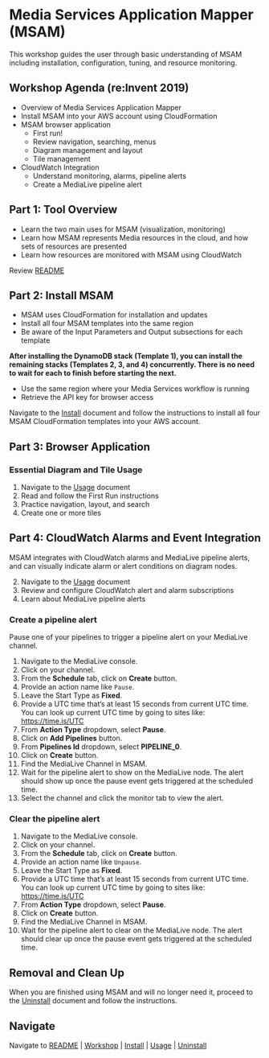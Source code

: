 # Media Services Application Mapper (MSAM)

This workshop guides the user through basic understanding of MSAM including installation, configuration, tuning, and resource monitoring.


## Workshop Agenda (re:Invent 2019)

* Overview of Media Services Application Mapper
* Install MSAM into your AWS account using CloudFormation
* MSAM browser application
	* First run!
	* Review navigation, searching, menus
	* Diagram management and layout
	* Tile management
* CloudWatch Integration
	* Understand monitoring, alarms, pipeline alerts
	* Create a MediaLive pipeline alert


## Part 1: Tool Overview

* Learn the two main uses for MSAM (visualization, monitoring)
* Learn how MSAM represents Media resources in the cloud, and how sets of resources are presented
* Learn how resources are monitored with MSAM using CloudWatch

Review [README](README.md)

## Part 2: Install MSAM

* MSAM uses CloudFormation for installation and updates
* Install all four MSAM templates into the same region
* Be aware of the Input Parameters and Output subsections for each template

**After installing the DynamoDB stack (Template 1), you can install the remaining stacks (Templates 2, 3, and 4) concurrently. There is no need to wait for each to finish before starting the next.**

* Use the same region where your Media Services workflow is running
* Retrieve the API key for browser access

Navigate to the [Install](INSTALL.md) document and follow the instructions to install all four MSAM CloudFormation templates into your AWS account.

## Part 3: Browser Application

### Essential Diagram and Tile Usage

1. Navigate to the [Usage](USAGE.md) document
2. Read and follow the First Run instructions
3. Practice navigation, layout, and search
4. Create one or more tiles

## Part 4: CloudWatch Alarms and Event Integration

MSAM integrates with CloudWatch alarms and MediaLive pipeline alerts, and can visually indicate alarm or alert conditions on diagram nodes.

2. Navigate to the [Usage](USAGE.md) document
3. Review and configure CloudWatch alert and alarm subscriptions
4. Learn about MediaLive pipeline alerts

### Create a pipeline alert

Pause one of your pipelines to trigger a pipeline alert on your MediaLive channel.

1. Navigate to the MediaLive console.
1. Click on your channel.  
1. From the **Schedule** tab, click on **Create** button.
1. Provide an action name like `Pause`.
1. Leave the Start Type as **Fixed**.
1. Provide a UTC time that’s at least 15 seconds from current UTC time.  You can look up current UTC time by going to sites like: https://time.is/UTC
1. From **Action Type** dropdown, select **Pause**.
1. Click on **Add Pipelines** button. 
1. From **Pipelines Id** dropdown, select **PIPELINE_0**.
1. Click on **Create** button.
1. Find the MediaLive Channel in MSAM.
1. Wait for the pipeline alert to show on the MediaLive node. The alert should show up once the pause event gets triggered at the scheduled time.
1. Select the channel and click the monitor tab to view the alert.

### Clear the pipeline alert

1. Navigate to the MediaLive console.
1. Click on your channel.  
1. From the **Schedule** tab, click on **Create** button.
1. Provide an action name like `Unpause`.
1. Leave the Start Type as **Fixed**.
1. Provide a UTC time that’s at least 15 seconds from current UTC time.  You can look up current UTC time by going to sites like: https://time.is/UTC
1. From **Action Type** dropdown, select **Pause**.
1. Click on **Create** button.
1. Find the MediaLive Channel in MSAM.
1. Wait for the pipeline alert to clear on the MediaLive node. The alert should clear up once the pause event gets triggered at the scheduled time.

## Removal and Clean Up

When you are finished using MSAM and will no longer need it, proceed to the [Uninstall](UNINSTALL.md) document and follow the instructions.

## Navigate

Navigate to [README](README.md) | [Workshop](WORKSHOP.md) | [Install](INSTALL.md) | [Usage](USAGE.md) | [Uninstall](UNINSTALL.md)

